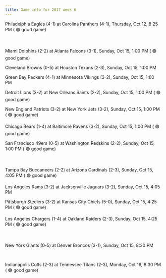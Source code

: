 ```yaml
---
title: Game info for 2017 week 6
---
```

Philadelphia Eagles (4-1) at Carolina Panthers (4-1), Thursday, Oct 12, 8:25 PM (	:green_circle: good game)


<br/>

Miami Dolphins (2-2) at Atlanta Falcons (3-1), Sunday, Oct 15, 1:00 PM (	:green_circle: good game)

Cleveland Browns (0-5) at Houston Texans (2-3), Sunday, Oct 15, 1:00 PM

Green Bay Packers (4-1) at Minnesota Vikings (3-2), Sunday, Oct 15, 1:00 PM

Detroit Lions (3-2) at New Orleans Saints (2-2), Sunday, Oct 15, 1:00 PM (	:green_circle: good game)

New England Patriots (3-2) at New York Jets (3-2), Sunday, Oct 15, 1:00 PM (	:green_circle: good game)

Chicago Bears (1-4) at Baltimore Ravens (3-2), Sunday, Oct 15, 1:00 PM (	:green_circle: good game)

San Francisco 49ers (0-5) at Washington Redskins (2-2), Sunday, Oct 15, 1:00 PM (	:green_circle: good game)


<br/>

Tampa Bay Buccaneers (2-2) at Arizona Cardinals (2-3), Sunday, Oct 15, 4:05 PM (	:green_circle: good game)

Los Angeles Rams (3-2) at Jacksonville Jaguars (3-2), Sunday, Oct 15, 4:05 PM

Pittsburgh Steelers (3-2) at Kansas City Chiefs (5-0), Sunday, Oct 15, 4:25 PM (	:green_circle: good game)

Los Angeles Chargers (1-4) at Oakland Raiders (2-3), Sunday, Oct 15, 4:25 PM (	:green_circle: good game)


<br/>

New York Giants (0-5) at Denver Broncos (3-1), Sunday, Oct 15, 8:30 PM


<br/>

Indianapolis Colts (2-3) at Tennessee Titans (2-3), Monday, Oct 16, 8:30 PM (	:green_circle: good game)


